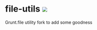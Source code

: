 file-utils ![](https://travis-ci.org/SBoudrias/file-utils.png)
==========

Grunt.file utility fork to add some goodness
